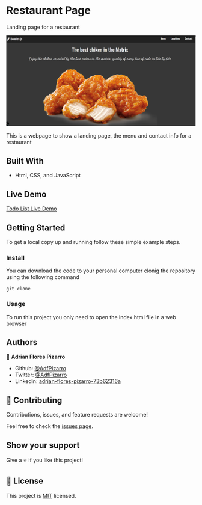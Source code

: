 # Restaurant Page
Landing page for a restaurant

![screenshot](./images/ss.png)

This is a webpage to show a landing page, the menu and contact info for a restaurant

## Built With

- Html, CSS, and JavaScript

## Live Demo

[Todo List Live Demo](https://adfpizarro.github.io/restaurant-page/)

## Getting Started

To get a local copy up and running follow these simple example steps.

### Install

You can download the code to your personal computer clonig the repository using the following command

```
git clone

```

### Usage

To run this project you only need to open the index.html file in a web browser

## Authors

👤 **Adrian Flores Pizarro**

- Github: [@AdfPizarro](https://github.com/AdfPizarro)
- Twitter: [@AdfPizarro](https://twitter.com/adfpizarro)
- Linkedin: [adrian-flores-pizarro-73b62316a](https://www.linkedin.com/in/adrian-flores-pizarro-73b62316a/)

## 🤝 Contributing

Contributions, issues, and feature requests are welcome!

Feel free to check the [issues page](https://github.com/AdfPizarro/restaurant-page/issues).

## Show your support

Give a ⭐️ if you like this project!

## 📝 License

This project is [MIT](./LICENSE) licensed.
